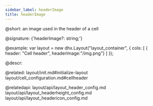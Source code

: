 ```yaml
---
sidebar_label: headerImage
title: headerImage
---          
```


@short: an image used in the header of a cell

@signature: {'headerImage?: string;'}


@example:
var layout = new dhx.Layout("layout_container", {
    cols: [
      { header: "Cell header", headerImage:"/img.png"}
    ]
});



@descr: 

@related: layout/init.md#initialize-layout
layout/cell_configuration.md#cellheader

@relatedapi: 
layout/api/layout_header_config.md
layout/api/layout_headerheight_config.md
layout/api/layout_headericon_config.md